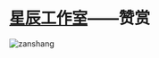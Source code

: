 # [星辰工作室](https://schlibra.github.io/Stars-Studios)——赞赏

![zanshang](https://xhfs0.oss-cn-hangzhou.aliyuncs.com/CA102001/e2859cbea1d047acbf83165f84bc4046.jpg "pic")
